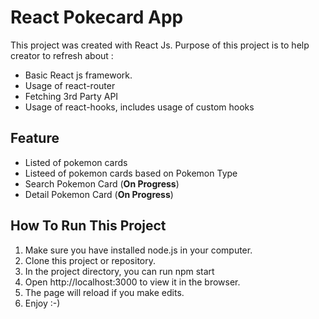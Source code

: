# React Pokecard App
This project was created with React Js.
Purpose of this project is to help creator to refresh about : 
- Basic React js framework.
- Usage of react-router
- Fetching 3rd Party API
- Usage of react-hooks, includes usage of custom hooks


## Feature

- Listed of pokemon cards
- Listeed of pokemon cards based on Pokemon Type
- Search Pokemon Card (**On Progress**) 
- Detail Pokemon Card (**On Progress**)

## How To Run This Project

1. Make sure you have installed node.js in your computer.
2. Clone this project or repository.
3. In the project directory, you can run npm start
3. Open http://localhost:3000 to view it in the browser.
4. The page will reload if you make edits.
5. Enjoy :-)